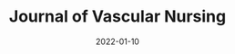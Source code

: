 ---
date: 2022-01-10
##
title:    Journal of Vascular Nursing 
## Titel der Publikation, beispielweise The Lancet.
##
authors: 'Ritti-Dias, RM, de Almeida Correia, M, de Carvalho, JF, et al.'
##
status:   default
##
en:
  subtitle:   'Impact of the COVID-19 Pandemic on Health Lifestyle in Patients with Peripheral Artery Disease: A Cross-sectional Study'
  ##
  description: 'Social isolation has been one of the main strategies to prevent the spread of Coronavirus 2019 (COVID-19). However, the impact of social isolation on the lifestyle of patients with peripheral artery disease (PAD) and claudication symptoms remains unclear. To analyze the perceptions of patients with PAD of the impact of social isolation provoked by COVID-19 pandemic on health lifestyle. The database of studies developed by our group involving patients with PAD from public hospitals in São Paulo. In this cross-sectional survey study, 136 patients with PAD (61% men, 68±9 years old, 0.55±0.17 ankle-brachial index, 82.4% with a PAD diagnosis ≥5 years old) were included. Health lifestyle factors were assessed through a telephone interview using a questionnaire containing questions related to: (a) COVID-19 personal care; (b) mental health; (c) health risk habits; (d) eating behavior; (e) lifestyle; (f) physical activity; (g) overall health; and (h) peripheral artery disease health care. The majority of patients self-reported spending more time watching TV and sitting during the COVID-19 pandemic and only 28.7% were practicing physical exercise. Anxiety and unhappiness were the most prevalent feelings self-reported among patients and 43.4% reported a decline in walking capacity. Most patients with PAD self-reported increased sedentary behavior, lower physical activity level, and worse physical and mental health during the COVID-19 pandemic. Thus, it is necessary to adopt strategies to improve the quality of life of these patients during this period.'
  ## 
  tags:    [COVID-19, social isolation, peripheral artery disease, physical activity, mental health]
## 
de: 
  ##
  subtitle:   'Auswirkungen der COVID-19-Pandemie auf den Gesundheitslebensstil von Patienten mit peripherer Arterienerkrankung: Eine Querschnittsstudie'
  ##
  description: 'Soziale Isolation war eine der wichtigsten Strategien zur Verhinderung der Verbreitung des Coronavirus 2019 (COVID-19). Die Auswirkungen der sozialen Isolation auf den Lebensstil von Patienten mit peripherer arterieller Verschlusskrankheit (PAD) und Claudicatio-Symptomen sind jedoch nach wie vor unklar. Es sollte untersucht werden, wie Patienten mit pAVK die Auswirkungen der durch die COVID-19-Pandemie hervorgerufenen sozialen Isolation auf ihren Lebensstil wahrnehmen. Die von unserer Gruppe entwickelte Studiendatenbank umfasste Patienten mit pAVK aus öffentlichen Krankenhäusern in São Paulo. In diese Querschnittsstudie wurden 136 Patienten mit pAVK (61 % Männer, 68±9 Jahre alt, 0,55±0,17 Knöchel-Brachial-Index, 82,4 % mit einer pAVK-Diagnose ≥5 Jahre alt) aufgenommen. Die Faktoren des gesundheitlichen Lebensstils wurden in einem Telefoninterview anhand eines Fragebogens ermittelt, der Fragen zu folgenden Aspekten enthielt: (a) COVID-19 Körperpflege; (b) psychische Gesundheit; (c) gesundheitliche Risikogewohnheiten; (d) Essverhalten; (e) Lebensstil; (f) körperliche Aktivität; (g) allgemeine Gesundheit; und (h) Gesundheitsvorsorge bei peripherer Arterienerkrankung. Die Mehrheit der Patienten gab an, während der COVID-19-Pandemie mehr Zeit vor dem Fernseher und im Sitzen zu verbringen, und nur 28,7 % trieben Sport. Angst und Unzufriedenheit waren die häufigsten Gefühle, über die die Patienten selbst berichteten, und 43,4 % berichteten über einen Rückgang der Gehfähigkeit. Die meisten Patienten mit pAVK gaben an, während der COVID-19-Pandemie vermehrt zu sitzen, sich weniger zu bewegen und sich körperlich und geistig schlechter zu fühlen. Daher ist es notwendig, Strategien zur Verbesserung der Lebensqualität dieser Patienten in dieser Zeit zu entwickeln.'
  ## 
  ##
  tags:     [COVID-19, soziale Isolation, periphere Arterienerkrankung, körperliche Aktivität, psychische Gesundheit]
##
group:  "Interventions"
##
credit:      https://doi.org/10.1016/j.jvn.2022.01.001
##
## 2020-09-30_10.1038_s41590-020-00808-x.md
---